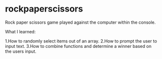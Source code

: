 # rockpaperscissors
Rock paper scissors game played against the computer within the console.

What I learned:

1.How to randomly select items out of an array.
2.How to prompt the user to input text. 
3.How to combine functions and determine a winner based on the users input. 